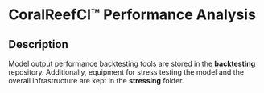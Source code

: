 # CoralReefCI&trade; Performance Analysis

## Description

Model output performance backtesting tools are stored in the **backtesting**
repository. Additionally, equipment for stress testing the model and the
overall infrastructure are kept in the **stressing** folder.  
